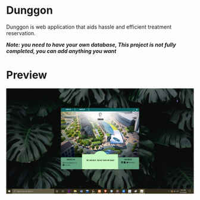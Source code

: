 # Dunggon
 Dunggon is web application that aids hassle and efficient treatment reservation.

***Note: you need to have your own database, This project is not fully completed, you can add anything you want***

# Preview
![alt text](Screenshots/1.png)
